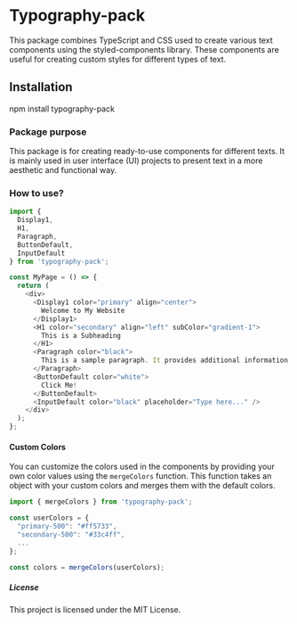 # Typography-pack

 This package combines TypeScript and CSS used to create various text components using the styled-components library. These components are useful for creating custom styles for different types of text.

## Installation

npm install typography-pack

### Package purpose

This package is for creating ready-to-use components for different texts. It is mainly used in user interface (UI) projects to present text in a more aesthetic and functional way.

### How to use?

``` typescript
import { 
  Display1, 
  H1, 
  Paragraph, 
  ButtonDefault, 
  InputDefault 
} from 'typography-pack';

const MyPage = () => {
  return (
    <div>
      <Display1 color="primary" align="center">
        Welcome to My Website
      </Display1>
      <H1 color="secondary" align="left" subColor="gradient-1">
        This is a Subheading
      </H1>
      <Paragraph color="black">
        This is a sample paragraph. It provides additional information to the readers.
      </Paragraph>
      <ButtonDefault color="white">
        Click Me!
      </ButtonDefault>
      <InputDefault color="black" placeholder="Type here..." />
    </div>
  );
};

```

#### Custom Colors

You can customize the colors used in the components by providing your own color values using the `mergeColors` function. This function takes an object with your custom colors and merges them with the default colors.

```typescript
import { mergeColors } from 'typography-pack';

const userColors = {
  "primary-500": "#ff5733",
  "secondary-500": "#33c4ff",
  ...
};

const colors = mergeColors(userColors);
```

##### License

This project is licensed under the MIT License.